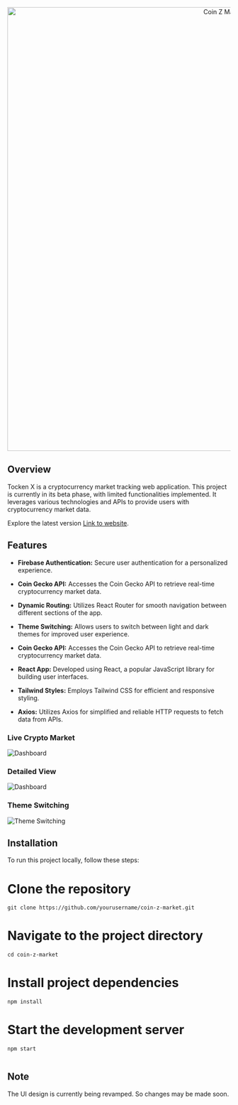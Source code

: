

<p align="center">
  <img src="https://i.postimg.cc/659yjZyx/git-hub.gif" width="1000" alt="Coin Z Market Logo" align="center">
</p>

## Overview

Tocken X is a cryptocurrency market tracking web application. This project is currently in its beta phase, with limited functionalities implemented. It leverages various technologies and APIs to provide users with cryptocurrency market data.

Explore the latest version [Link to website](https://tocken-x.netlify.app/).

## Features

- **Firebase Authentication:** Secure user authentication for a personalized experience.

- **Coin Gecko API:** Accesses the Coin Gecko API to retrieve real-time cryptocurrency market data.

- **Dynamic Routing:** Utilizes React Router for smooth navigation between different sections of the app.

- **Theme Switching:** Allows users to switch between light and dark themes for improved user experience.

- **Coin Gecko API:** Accesses the Coin Gecko API to retrieve real-time cryptocurrency market data.

- **React App:** Developed using React, a popular JavaScript library for building user interfaces.

- **Tailwind Styles:** Employs Tailwind CSS for efficient and responsive styling.

- **Axios:** Utilizes Axios for simplified and reliable HTTP requests to fetch data from APIs.
### Live Crypto Market
![Dashboard](https://i.postimg.cc/G3F4G6LF/Screenshot-2023-11-02-103319.png)

### Detailed View
![Dashboard](https://i.postimg.cc/KYRCHW9j/Screenshot-2023-11-03-002105.png)

### Theme Switching
![Theme Switching](https://i.postimg.cc/Kj8LDM4V/Screenshot-2023-11-03-173536.png)

## Installation

To run this project locally, follow these steps:

# Clone the repository
```
git clone https://github.com/yourusername/coin-z-market.git

```
# Navigate to the project directory
```
cd coin-z-market
```
# Install project dependencies
```
npm install
```
# Start the development server
```
npm start
   
```
## Note

The UI design is currently being revamped. So changes may be made soon.
